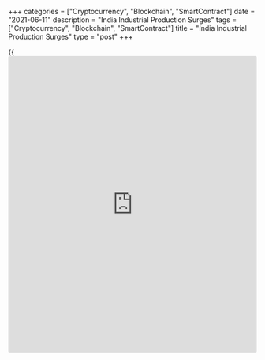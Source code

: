 +++
categories = ["Cryptocurrency", "Blockchain", "SmartContract"]
date = "2021-06-11"
description = "India Industrial Production Surges"
tags = ["Cryptocurrency", "Blockchain", "SmartContract"]
title = "India Industrial Production Surges"
type = "post"
+++

{{<iframe id="large-banner" src="https://www.bounty.group/#slide=20.0" width="100%" height="600" scrolling="no" style="border: 0px solid rgb(216, 221, 230); border-radius: 3px;">}}

India industrial production surged more-than-expected in April, mainly
due to the low base effect as the [economy][1] was under a harsh
lockdown in the same month last year to control the coronavirus
pandemic.

The industrial production index grew 134.4 percent year-on-year,
official data showed Friday, which was faster than the 120 percent jump
economists had expected. In March, output rose 24.1 percent.

Results of the latest Purchasing Managers' survey showed this week that
India's manufacturing sector expanded at a softer pace in May, due to
the intensification of the second wave of the Covid-19 infections and
its impact on demand.

The headline IHS Markit manufacturing Purchasing Managers' Index, or
PMI, fell to 50.8 in May from 55.5 in April.

Growth in new orders and output slowed, and employment decreased.

For comments and feedback [contact](https://www.playgroundfx.com/contact/): editorial@rtt[news](https://www.letsplayfx.com/blog/forex-news-website/).com

[Economic News][1]

 **What parts of the world are seeing the best (and worst) economic
performances lately? Click[here][2] to check out our [Econ Scorecard][2]
and find out! See up-to-the-moment [ranking](https://www.playgroundfx.com/blog/crypto-exchange-ranking/)s for the best and worst
performers in [GDP][3], [unemployment rate][4], [inflation][5] and much
more.**

   1. www.rtt[news](https://www.letsplayfx.com/blog/forex-news-website/).com/Content/EconomicNews.aspx
   2. www.rtt[news](https://www.letsplayfx.com/blog/forex-news-website/).com/economic-scorecard/world-rank/unemployment-rate/highest-performance.aspx
   3. www.rtt[news](https://www.letsplayfx.com/blog/forex-news-website/).com/economic-scorecard/world-rank/GDP/highest-performance.aspx
   4. www.rtt[news](https://www.letsplayfx.com/blog/forex-news-website/).com/economic-scorecard/world-rank/unemployment-rate/lowest-performance.aspx
   5. www.rtt[news](https://www.letsplayfx.com/blog/forex-news-website/).com/economic-scorecard/world-rank/CPI/highest-performance.aspx